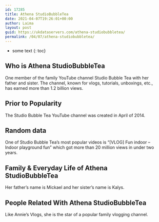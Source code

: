 ```yaml
---
id: 17285
title: Athena StudioBubbleTea
date: 2021-04-07T19:26:01+00:00
author: Laima
layout: post
guid: https://ukdataservers.com/athena-studiobubbletea/
permalink: /04/07/athena-studiobubbletea/
---
```


* some text
{: toc}


## Who is Athena StudioBubbleTea
                  
                  
                  
One member of the family YouTube channel Studio Bubble Tea with her father and sister. The channel, known for vlogs, tutorials, unboxings, etc., has earned more than 1.2 billion views. 
                  
              
            
              
            
                
                
                
## Prior to Popularity
                  
                  
                  
The Studio Bubble Tea YouTube channel was created in April of 2014.
                  
              
            
              
            
                
                
                
## Random data
                  
                  
                  
One of Studio Bubble Tea&#8217;s most popular videos is &#8220;[VLOG] Fun indoor &#8211; Indoor playground fun&#8221; which got more than 20 million views in under two years.
                  
              
            
              
            
                
                
                
## Family & Everyday Life of Athena StudioBubbleTea
                  
                  
                  
Her father&#8217;s name is Mickael and her sister&#8217;s name is Kalys.
                  
              
            
              
            
                
                
                
## People Related With Athena StudioBubbleTea
                  
                  
                  
Like Annie&#8217;s Vlogs, she is the star of a popular family vlogging channel.
                  
              
            
              
            
                
              
            
              
              
            
            
              
            
          
          
          